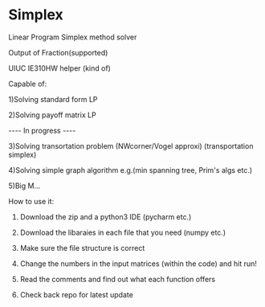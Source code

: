 # Simplex
Linear Program Simplex method solver

Output of Fraction(supported)

UIUC IE310HW helper (kind of)

Capable of: 

1)Solving standard form LP

2)Solving payoff matrix LP

---- In progress  ----

3)Solving transortation problem (NWcorner/Vogel approxi) (transportation simplex)

4)Solving simple graph algorithm e.g.(min spanning tree, Prim's algs etc.)

5)Big M...



How to use it:

1) Download the zip and a python3 IDE (pycharm etc.)

2) Download the libaraies in each file that you need (numpy etc.)

3) Make sure the file structure is correct

4) Change the numbers in the input matrices (within the code) and hit run!

5) Read the comments and find out what each function offers

6) Check back repo for latest update
